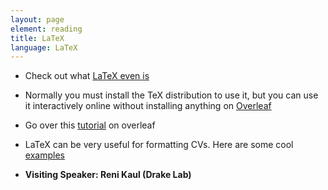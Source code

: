 ```yaml
---
layout: page
element: reading
title: LaTeX
language: LaTeX
---
```


- Check out what [LaTeX even is](https://www.latex-project.org/about/)

- Normally you must install the TeX distribution to use it, but you can use it interactively online without installing anything on [Overleaf](https://www.overleaf.com/)

- Go over this [tutorial](https://www.overleaf.com/latex/learn/free-online-introduction-to-latex-part-1#.WNmuYxIrLVo) on overleaf

- LaTeX can be very useful for formatting CVs. Here are some cool [examples](https://www.sharelatex.com/templates/cv-or-resume)

* **Visiting Speaker: Reni Kaul (Drake Lab)**
